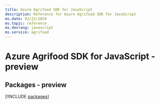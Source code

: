 ```yaml
---
title: Azure Agrifood SDK for JavaScript
description: Reference for Azure Agrifood SDK for JavaScript
ms.date: 02/22/2024
ms.topic: reference
ms.devlang: javascript
ms.service: agrifood
---
```

# Azure Agrifood SDK for JavaScript - preview
## Packages - preview
[!INCLUDE [packages](agrifood-index.md)]